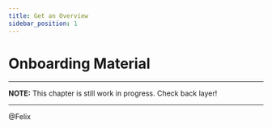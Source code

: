 ```yaml
---
title: Get an Overview
sidebar_position: 1
---
```


# Onboarding Material

---
**NOTE:**
This chapter is still work in progress. Check back layer!

---

@Felix 